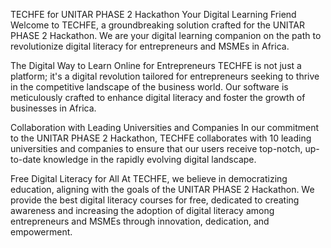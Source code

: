 TECHFE for UNITAR PHASE 2 Hackathon
Your Digital Learning Friend
Welcome to TECHFE, a groundbreaking solution crafted for the UNITAR PHASE 2 Hackathon. We are your digital learning companion on the path to revolutionize digital literacy for entrepreneurs and MSMEs in Africa.

The Digital Way to Learn Online for Entrepreneurs
TECHFE is not just a platform; it's a digital revolution tailored for entrepreneurs seeking to thrive in the competitive landscape of the business world. Our software is meticulously crafted to enhance digital literacy and foster the growth of businesses in Africa.

Collaboration with Leading Universities and Companies
In our commitment to the UNITAR PHASE 2 Hackathon, TECHFE collaborates with 10 leading universities and companies to ensure that our users receive top-notch, up-to-date knowledge in the rapidly evolving digital landscape.

Free Digital Literacy for All
At TECHFE, we believe in democratizing education, aligning with the goals of the UNITAR PHASE 2 Hackathon. We provide the best digital literacy courses for free, dedicated to creating awareness and increasing the adoption of digital literacy among entrepreneurs and MSMEs through innovation, dedication, and empowerment.

